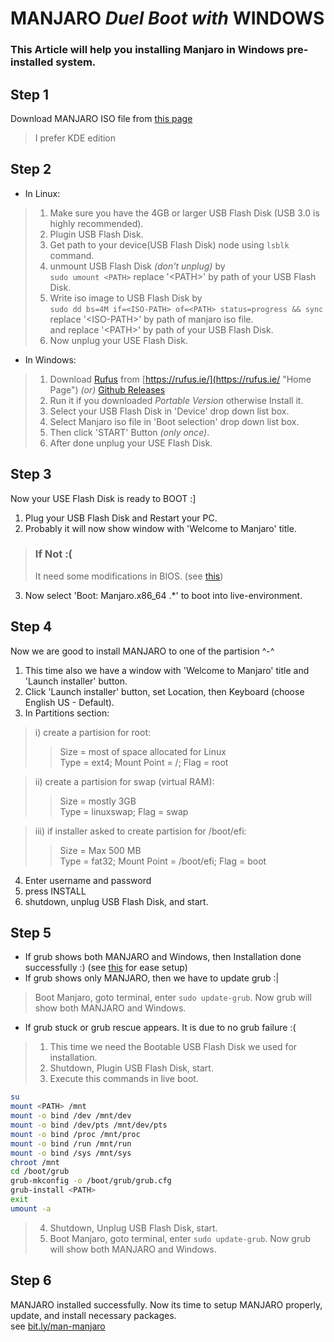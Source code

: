 # **MANJARO** *Duel Boot with* WINDOWS

### This Article will help you installing Manjaro in Windows pre-installed system.

## Step 1 
Download MANJARO ISO file from [this page](https://manjaro.org/download/ "Official Manjaro Download Page")
> I prefer KDE edition 

## Step 2
* In Linux:  
> 1. Make sure you have the 4GB or larger USB Flash Disk (USB 3.0 is highly recommended).  
> 2. Plugin USB Flash Disk.  
> 3. Get path to your device(USB Flash Disk) node using `lsblk` command.  
> 4. unmount USB Flash Disk *(don't unplug)* by  
>    `sudo umount <PATH>` replace '\<PATH>' by path of your USB Flash Disk.  
> 5. Write iso image to USB Flash Disk by  
>    `sudo dd bs=4M if=<ISO-PATH> of=<PATH> status=progress && sync`  
>    replace '\<ISO-PATH>' by path of manjaro iso file.  
>    and replace '\<PATH>' by path of your USB Flash Disk.  
> 6. Now unplug your USE Flash Disk.  

* In Windows:
> 1. Download [Rufus](https://github.com/pbatard/rufus "Create bootable USB drives the easy way ") from [https://rufus.ie/](https://rufus.ie/ "Home Page") *(or)* [Github Releases](https://github.com/pbatard/rufus/releases "Up To Date")  
> 2. Run it if you downloaded *Portable Version* otherwise Install it.  
> 3. Select your USB Flash Disk in 'Device' drop down list box.  
> 4. Select Manjaro iso file in 'Boot selection' drop down list box.  
> 5. Then click 'START' Button *(only once)*.
> 6. After done unplug your USE Flash Disk.  

## Step 3
Now your USE Flash Disk is ready to BOOT :]  
1. Plug your USB Flash Disk and Restart your PC.  
2. Probably it will now show window with 'Welcome to Manjaro' title.  
> ### If Not :(
> It need some modifications in BIOS. (see [this](/man-manjaro/EditBIOS2Boot "to solve not booting from USB"))  
3. Now select 'Boot: Manjaro.x86_64 .\*' to boot into live-environment.  

## Step 4
Now we are good to install MANJARO to one of the partision ^-^  
1. This time also we have a window with 'Welcome to Manjaro' title and 'Launch installer' button.  
2. Click 'Launch installer' button, set Location, then Keyboard (choose English US - Default).  
3. In Partitions section:  
> i) create a partision for root:  
>> Size = most of space allocated for Linux  
>> Type = ext4; Mount Point = /; Flag = root

> ii) create a partision for swap (virtual RAM):  
>> Size = mostly 3GB  
>> Type = linuxswap; Flag = swap

> iii) if installer asked to create partision for /boot/efi:  
>> Size = Max 500 MB  
>> Type = fat32; Mount Point = /boot/efi; Flag = boot  
4. Enter username and password  
5. press INSTALL  
6. shutdown, unplug USB Flash Disk, and start.  

## Step 5
* If grub shows both MANJARO and Windows, then Installation done successfully :) (see [this](/man-manjaro) for ease setup)  
* If grub shows only MANJARO, then we have to update grub :|  
> Boot Manjaro, goto terminal, enter `sudo update-grub`. Now grub will show both MANJARO and Windows.  
* If grub stuck or grub rescue appears. It is due to no grub failure :(  
> 1. This time we need the Bootable USB Flash Disk we used for installation.  
> 2. Shutdown, Plugin USB Flash Disk, start.  
> 3. Execute this commands in live boot.  
```bash
su
mount <PATH> /mnt
mount -o bind /dev /mnt/dev
mount -o bind /dev/pts /mnt/dev/pts
mount -o bind /proc /mnt/proc
mount -o bind /run /mnt/run
mount -o bind /sys /mnt/sys
chroot /mnt
cd /boot/grub
grub-mkconfig -o /boot/grub/grub.cfg
grub-install <PATH>
exit
umount -a
```
> 4. Shutdown, Unplug USB Flash Disk, start.  
> 5. Boot Manjaro, goto terminal, enter `sudo update-grub`. Now grub will show both MANJARO and Windows.  

## Step 6
MANJARO installed successfully. Now its time to setup MANJARO properly, update, and install necessary packages.  
see [bit.ly/man-manjaro](/manjaro)  
